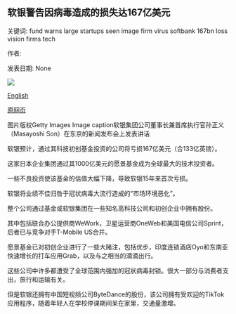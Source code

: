 ## 软银警告因病毒造成的损失达167亿美元

关键词: fund warns large startups seen image firm virus softbank 167bn loss vision firms tech

作者: 

发表日期: None

![](https://ichef.bbci.co.uk/news/1024/branded_news/4FF3/production/_111776402_softbank2.jpg)

[English](Softbank%20fund%20warns%20of%20%2416.7bn%20loss%20due%20to%20virus.md)

[原网页](https://www.bbc.com/news/business-52276514)

图片版权Getty Images Image caption软银集团公司董事长兼首席执行官孙正义（Masayoshi Son）在东京的新闻发布会上发表讲话

软银预计，通过其科技初创基金投资的公司将亏损167亿美元（合133亿英镑）。

这家日本企业集团通过其1000亿美元的愿景基金成为全球最大的技术投资者。

一些不良投资使该基金的估值大幅下降，导致软银15年来首次亏损。

软银将业绩不佳归咎于冠状病毒大流行造成的“市场环境恶化”。

整个公司通过基金或软银集团在一些知名高科技公司和初创企业中拥有股份。

其中包括联合办公提供商WeWork，卫星运营商OneWeb和美国电信公司Sprint，后者已与竞争对手T-Mobile US合并。

愿景基金已对初创企业进行了一些大赌注，包括优步，印度连锁酒店Oyo和东南亚快速增长的打车应用Grab，以及与之相当的滴滴出行。

这些公司中许多都遭受了全球范围内强加的冠状病毒封锁。很大一部分与消费者支出，旅行和运输有关。

但是软银还拥有中国短视频公司ByteDance的股份，该公司拥有受欢迎的TikTok应用程序，随着年轻人在学校停课期间呆在家里，交通量激增。